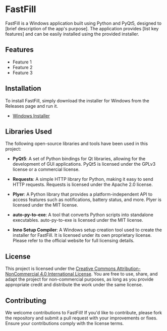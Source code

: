# FastFill

FastFill is a Windows application built using Python and PyQt5, designed to [brief description of the app's purpose]. The application provides [list key features] and can be easily installed using the provided installer.

## Features

- Feature 1
- Feature 2
- Feature 3

## Installation

To install FastFill, simply download the installer for Windows from the Releases page and run it.

- [Windows Installer](https://github.com/PaulK6803/FastFill/releases)

## Libraries Used

The following open-source libraries and tools have been used in this project:

- **PyQt5**: A set of Python bindings for Qt libraries, allowing for the development of GUI applications. PyQt5 is licensed under the GPLv3 license or a commercial license.
  
- **Requests**: A simple HTTP library for Python, making it easy to send HTTP requests. Requests is licensed under the Apache 2.0 license.
  
- **Plyer**: A Python library that provides a platform-independent API to access features such as notifications, battery status, and more. Plyer is licensed under the MIT license.
  
- **auto-py-to-exe**: A tool that converts Python scripts into standalone executables. auto-py-to-exe is licensed under the MIT license.
  
- **Inno Setup Compiler**: A Windows setup creation tool used to create the installer for FastFill. It is licensed under its own proprietary license. Please refer to the official website for full licensing details.

## License

This project is licensed under the [Creative Commons Attribution-NonCommercial 4.0 International License](https://creativecommons.org/licenses/by-nc/4.0/). You are free to use, share, and adapt the project for non-commercial purposes, as long as you provide appropriate credit and distribute the work under the same license.

## Contributing

We welcome contributions to FastFill! If you'd like to contribute, please fork the repository and submit a pull request with your improvements or fixes. Ensure your contributions comply with the license terms.
